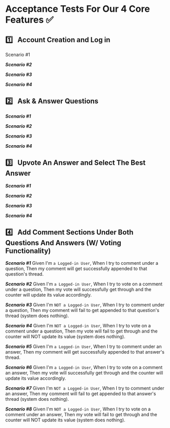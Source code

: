 # **Acceptance Tests For Our 4 Core Features** :white_check_mark: <br>

## :one: &nbsp; Account Creation and Log in

Scenario #1

**_Scenario #2_**

**_Scenario #3_**


**_Scenario #4_**




## :two: &nbsp; Ask & Answer Questions

**_Scenario #1_**


**_Scenario #2_**


**_Scenario #3_**


**_Scenario #4_**



## :three: &nbsp; Upvote An Answer and Select The Best Answer


**_Scenario #1_**


**_Scenario #2_**


**_Scenario #3_**


**_Scenario #4_**



## :four: &nbsp; Add Comment Sections Under Both Questions And Answers (W/ Voting Functionality)


**_Scenario #1_**
Given I'm `a Logged-in User`, 
When I try to comment under a question,
Then my comment will get successfully appended to that question's thread.

**_Scenario #2_**
Given I'm `a Logged-in User`, 
When I try to vote on a comment under a question,
Then my vote will successfully get through and the counter will update its value accordingly.

**_Scenario #3_**
Given I'm `NOT a Logged-in User`, 
When I try to comment under a question,
Then my comment will fail to get appended to that question's thread (system does nothing).

**_Scenario #4_**
Given I'm `NOT a Logged-in User`, 
When I try to vote on a comment under a question,
Then my vote will fail to get through and the counter will NOT update its value (system does nothing).


**_Scenario #5_**
Given I'm `a Logged-in User`, 
When I try to comment under an answer,
Then my comment will get successfully appended to that answer's thread.

**_Scenario #6_**
Given I'm `a Logged-in User`, 
When I try to vote on a comment an answer,
Then my vote will successfully get through and the counter will update its value accordingly.

**_Scenario #7_**
Given I'm `NOT a Logged-in User`, 
When I try to comment under an answer,
Then my comment will fail to get appended to that answer's thread (system does nothing).

**_Scenario #8_**
Given I'm `NOT a Logged-in User`, 
When I try to vote on a comment under an answer,
Then my vote will fail to get through and the counter will NOT update its value (system does nothing).










